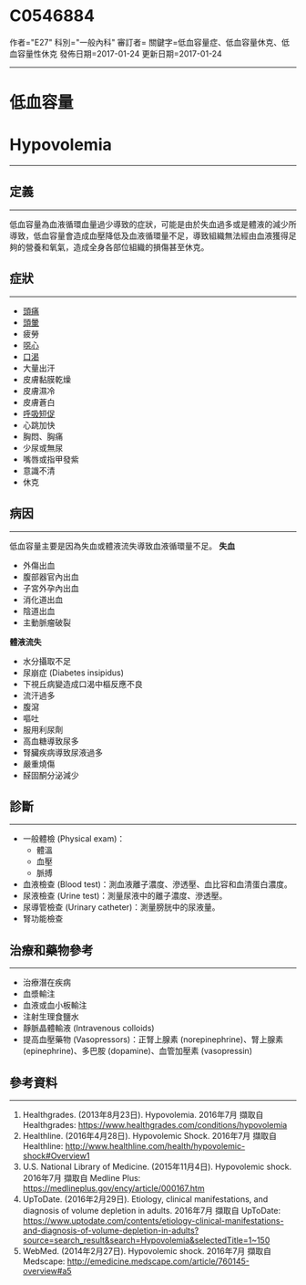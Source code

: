 # C0546884
作者="E27"
科別="一般內科"
審訂者=
關鍵字=低血容量症、低血容量休克、低血容量性休克
發佈日期=2017-01-24
更新日期=2017-01-24

----------
# 低血容量
# Hypovolemia
----------
## 定義
----------

低血容量為血液循環血量過少導致的症狀，可能是由於失血過多或是體液的減少所導致，低血容量會造成血壓降低及血液循環量不足，導致組織無法經由血液獲得足夠的營養和氧氣，造成全身各部位組織的損傷甚至休克。

## 症狀
----------
- [頭痛](C0018681)
- [頭暈](C0012833)
- 疲勞
- [噁心](C0027497)
- [口渴](C0039971)
- 大量出汗
- 皮膚黏膜乾燥
- 皮膚濕冷
- 皮膚蒼白
- [呼吸短促](C0013404X)
- 心跳加快
- 胸悶、胸痛
- 少尿或無尿
- 嘴唇或指甲發紫
- 意識不清
- 休克
## 病因
----------

低血容量主要是因為失血或體液流失導致血液循環量不足。
**失血**

- 外傷出血
- 腹部器官內出血
- 子宮外孕內出血
- 消化道出血
- 陰道出血
- 主動脈瘤破裂

**體液流失**

- 水分攝取不足
- 尿崩症 (Diabetes insipidus)
- 下視丘病變造成口渴中樞反應不良
- 流汗過多
- 腹瀉
- 嘔吐
- 服用利尿劑
- 高血糖導致尿多
- 腎臟疾病導致尿液過多
- 嚴重燒傷
- 醛固酮分泌減少
## 診斷
----------
- 一般體檢 (Physical exam)：
  - 體溫
  - 血壓
  - 脈搏
- 血液檢查 (Blood test)：測血液離子濃度、滲透壓、血比容和血清蛋白濃度。
- 尿液檢查 (Urine test)：測量尿液中的離子濃度、滲透壓。
- 尿導管檢查 (Urinary catheter)：測量膀胱中的尿液量。
- 腎功能檢查
## 治療和藥物參考
----------
- 治療潛在疾病
- 血漿輸注
- 血液或血小板輸注
- 注射生理食鹽水
- 靜脈晶體輸液 (Intravenous colloids)
- 提高血壓藥物 (Vasopressors)：正腎上腺素 (norepinephrine)、腎上腺素 (epinephrine)、多巴胺 (dopamine)、血管加壓素 (vasopressin)
## 參考資料
----------
1. Healthgrades. (2013年8月23日). Hypovolemia. 2016年7月 擷取自 Healthgrades: https://www.healthgrades.com/conditions/hypovolemia
2. Healthline. (2016年4月28日). Hypovolemic Shock. 2016年7月 擷取自 Healthline: http://www.healthline.com/health/hypovolemic-shock#Overview1
3. U.S. National Library of Medicine. (2015年11月4日). Hypovolemic shock. 2016年7月 擷取自 Medline Plus: https://medlineplus.gov/ency/article/000167.htm
4. UpToDate. (2016年2月29日). Etiology, clinical manifestations, and diagnosis of volume depletion in adults. 2016年7月 擷取自 UpToDate: https://www.uptodate.com/contents/etiology-clinical-manifestations-and-diagnosis-of-volume-depletion-in-adults?source=search_result&search=Hypovolemia&selectedTitle=1~150
5. WebMed. (2014年2月27日). Hypovolemic shock. 2016年7月 擷取自 Medscape: http://emedicine.medscape.com/article/760145-overview#a5





